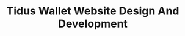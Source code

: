 ---
title: "Tidus Wallet Website Design And Development"
Description: "Website design and development for Tidus Wallet, a mobile crypto wallet."
ogimage: "/images/tidus-games-og-image.jpg"
websiteURL: "https://tiduswallet.com/"
contactURL: "https://calendly.com/hiretomsmith/hiretomsmith"
gallery:
  - src: "/images/portfolio/tidus_games/tidus-games-thumbnail.jpg"
    lightbox: "/images/portfolio/tidusGames-portfolio-reducedSize.mp4"
    alt: "Tidus Games Promotional Video"
    video: true
  - src: "/images/portfolio/tidus_games/tidus-games-social-thumbnail.jpg"
    lightbox: "/images/portfolio/tidus_games/tidus-games-instagram-carousel.jpg"
    alt: "Tidus Games Instagram Carousel"
    video: false
  - src: "/images/portfolio/tidus_games/intract-x-tidus.jpg"
    lightbox: "/images/portfolio/tidus_games/intract-x-tidus.jpg"
    alt: "Tidus Games Instagram/X Graphic"
    video: false
  - src: "/images/portfolio/tidus_games/tidus-games-page-thumbnail.jpg"
    lightbox: "/images/portfolio/tidus_games/tidus-games-desktop.jpg"
    alt: "Tidus Games Landing Page"
    video: false
overview: "Tidus Wallet is a user-friendly crypto wallet that's available as a mobile app, as well as a Google Chrome browser extension."
features:
  - "Figma"
  - "Adobe Illustrator"
  - "Astro.js"
  - "Tailwind CSS"
  - "Flowbite"
  - "UI/UX Design"
  - "HTML/CSS/Javascript"
  - "Vector Illustration"
videoURL: ""
background: "Tidus is a relatively new crypto wallet, and they wanted to launch these games to drive engagement. We started with the animated video (my favorite part of the project) to build excitement on social media. Then we moved on to the landing page, got that up and running, and finally fleshed out a suite of marketing graphics for social media and paid advertising."
challenge: "As with any startup, Tidus had a quick deadline to launch the games. I had to find spots in the process where I could make 'quick wins' in terms of efficiency. I couldn't find many shortcuts for the video animation, but for the landing page, I started with a component library and made small modifications to fit the Tidus brand. I used Figma for the marketing collateral to enable anyone on the team to come in, add comments, make copy edits, or export assets as needed."
---
